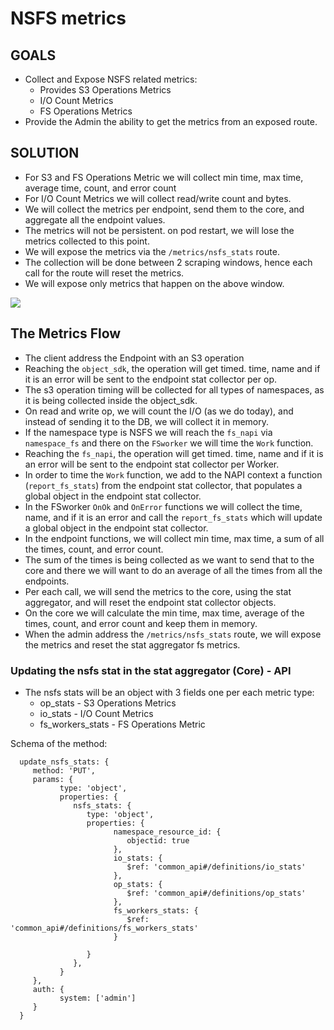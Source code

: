 # NSFS metrics

## GOALS

- Collect and Expose NSFS related metrics:
  - Provides S3 Operations Metrics
  - I/O Count Metrics
  - FS Operations Metrics
- Provide the Admin the ability to get the metrics from an exposed route.

## SOLUTION

- For S3 and FS Operations Metric we will collect min time, max time, average time, count, and error count
- For I/O Count Metrics we will collect read/write count and bytes.
- We will collect the metrics per endpoint, send them to the core, and aggregate all the endpoint values.
- The metrics will not be persistent. on pod restart, we will lose the metrics collected to this point.
- We will expose the metrics via the `/metrics/nsfs_stats` route.
- The collection will be done between 2 scraping windows, hence each call for the route will reset the metrics.
- We will expose only metrics that happen on the above window.

<div id="top" />
<img src="/docs/design/images/NSFS_metrics.png" />

## The Metrics Flow

- The client address the Endpoint with an S3 operation
- Reaching the `object_sdk`, the operation will get timed. time, name and if it is an error will be sent to the endpoint stat collector per op.
- The s3 operation timing will be collected for all types of namespaces, as it is being collected inside the object_sdk.
- On read and write op, we will count the I/O (as we do today), and instead of sending it to the DB, we will collect it in memory.
- If the namespace type is NSFS we will reach the `fs_napi` via `namespace_fs` and there on the `FSworker` we will time the `Work` function.
- Reaching the `fs_napi`, the operation will get timed. time, name and if it is an error will be sent to the endpoint stat collector per Worker.
- In order to time the `Work` function, we add to the NAPI context a function (`report_fs_stats`) from the endpoint stat collector, that populates a global object in the endpoint stat collector.
- In the FSworker `OnOk` and `OnError` functions we will collect the time, name, and if it is an error and call the `report_fs_stats` which will update a global object in the endpoint stat collector.
- In the endpoint functions, we will collect min time, max time, a sum of all the times, count, and error count.
- The sum of the times is being collected as we want to send that to the core and there we will want to do an average of all the times from all the endpoints.
- Per each call, we will send the metrics to the core, using the stat aggregator, and will reset the endpoint stat collector objects.
- On the core we will calculate the min time, max time, average of the times, count, and error count and keep them in memory.
- When the admin address the `/metrics/nsfs_stats` route, we will expose the metrics and reset the stat aggregator fs metrics.

### Updating the nsfs stat in the stat aggregator (Core) - API

- The nsfs stats will be an object with 3 fields one per each metric type:
  - op_stats - S3 Operations Metrics
  - io_stats - I/O Count Metrics
  - fs_workers_stats - FS Operations Metric

Schema of the method:

```
  update_nsfs_stats: {
     method: 'PUT',
     params: {
           type: 'object',
           properties: {
              nsfs_stats: {
                 type: 'object',
                 properties: {
                       namespace_resource_id: {
                          objectid: true
                       },
                       io_stats: {
                          $ref: 'common_api#/definitions/io_stats'
                       },
                       op_stats: {
                          $ref: 'common_api#/definitions/op_stats'
                       },
                       fs_workers_stats: {
                          $ref: 'common_api#/definitions/fs_workers_stats'
                       }

                 }
              },
           }
     },
     auth: {
           system: ['admin']
     }
  }
```
